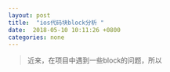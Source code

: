 ```yaml
---
layout: post
title:  "ios代码块block分析 "
date:  2018-05-10 10:11:26 +0800
categories: none
---
```

> 近来，在项目中遇到一些block的问题，所以